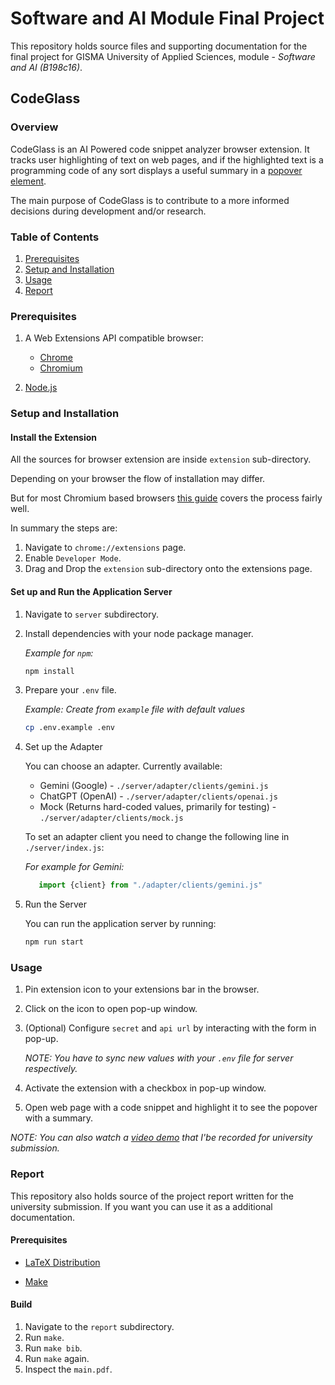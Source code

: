 # Software and AI Module Final Project

This repository holds source files and supporting documentation for the final
project for GISMA University of Applied Sciences, module - *Software and AI
(B198c16)*.

## CodeGlass

### Overview

CodeGlass is an AI Powered code snippet analyzer browser extension. It tracks
user highlighting of text on web pages, and if the highlighted text is a
programming code of any sort displays a useful summary in a
[popover element](https://developer.mozilla.org/en-US/docs/Web/HTML/Global_attributes/popover).

The main purpose of CodeGlass is to contribute to a more informed decisions
during development and/or research.

### Table of Contents

1. [Prerequisites](#prerequisites)
2. [Setup and Installation](#setup-and-installation)
3. [Usage](#usage)
4. [Report](#report)

### Prerequisites

1. A Web Extensions API compatible browser:
   - [Chrome](https://www.google.com/intl/de/chrome/)
   - [Chromium](https://www.chromium.org/getting-involved/download-chromium/)

2. [Node.js](https://nodejs.org) 

### Setup and Installation

#### Install the Extension

All the sources for browser extension are inside `extension` sub-directory.

Depending on your browser the flow of installation may differ.

But for most Chromium based browsers [this guide](https://www.ssl2buy.com/wiki/how-to-manually-install-a-chrome-extension-in-2-ways)
covers the process fairly well.

In summary the steps are:

1. Navigate to `chrome://extensions` page.
2. Enable `Developer Mode`.
3. Drag and Drop the `extension` sub-directory onto the extensions page.

#### Set up and Run the Application Server

1. Navigate to `server` subdirectory.
2. Install dependencies with your node package manager.

   *Example for `npm`:*

   ```bash
   npm install
   ```
3. Prepare your `.env` file.

   *Example: Create from `example` file with default values*

   ```bash
   cp .env.example .env
   ```

4. Set up the Adapter

   You can choose an adapter. Currently available:
      - Gemini (Google) - `./server/adapter/clients/gemini.js`
      - ChatGPT (OpenAI) - `./server/adapter/clients/openai.js`
      - Mock (Returns hard-coded values, primarily for testing) - `./server/adapter/clients/mock.js`

   To set an adapter client you need to change the following line in `./server/index.js`:

   *For example for Gemini:*
   ```javascript
      import {client} from "./adapter/clients/gemini.js"
   ```

5. Run the Server

   You can run the application server by running:

   ```bash
   npm run start
   ```

### Usage

1. Pin extension icon to your extensions bar in the browser.
2. Click on the icon to open pop-up window.
3. (Optional) Configure `secret` and `api url` by interacting with the form in pop-up.

   *NOTE: You have to sync new values with your `.env` file for server respectively.*

4. Activate the extension with a checkbox in pop-up window.
5. Open web page with a code snippet and highlight it to see the popover with a summary.

*NOTE: You can also watch a [video demo](#) that I'be recorded for university submission.*

### Report

This repository also holds source of the project report written for the
university submission. If you want you can use it as a additional documentation.

#### Prerequisites

   - [LaTeX Distribution](https://tex.stackexchange.com/questions/239199/latex-distributions-what-are-their-main-differences)

   - [Make](https://www.gnu.org/software/make/)

#### Build

1. Navigate to the `report` subdirectory.
2. Run `make`.
3. Run `make bib`.
4. Run `make` again.
5. Inspect the `main.pdf`.

